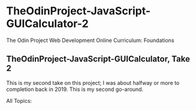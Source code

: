# TheOdinProject-JavaScript-GUICalculator-2
The Odin Project Web Development Online Curriculum: Foundations

## TheOdinProject-JavaScript-GUICalculator, Take 2
This is my second take on this project; I was about halfway or more to completion back in 2019. This is my second go-around.

All Topics: 
